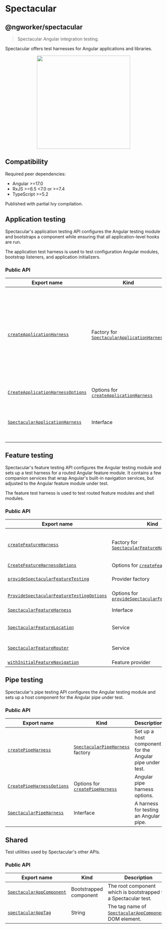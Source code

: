 # Spectacular

## @ngworker/spectacular

> Spectacular Angular integration testing.

Spectacular offers test harnesses for Angular applications and libraries.

<p align="center">
 <img width="300" height="300" src="https://cdn.jsdelivr.net/gh/ngworker/ngworker@main/packages/spectacular/src/assets/logo.png" />
</p>

## Compatibility

Required peer dependencies:

- Angular >=17.0
- RxJS >=6.5 \<7.0 or >=7.4
- TypeScript >=5.2

Published with partial Ivy compilation.

## Application testing

Spectacular's application testing API configures the Angular testing module and bootstraps a component while ensuring that all application-level hooks are run.

The application test harness is used to test configuration Angular modules, bootstrap listeners, and application initializers.

### Public API

| Export name | Kind | Description |
| --- | --- | --- |
| [`createApplicationHarness`](./functions/createApplicationHarness.md) | Factory for [`SpectacularApplicationHarness`](./interfaces/SpectacularApplicationHarness.md) | Bootstrap a Spectacular application with the specified metadata. Useful to test configuration Angular modules, bootstrap listeners, and application initializers. |
| [`CreateApplicationHarnessOptions`](./type-aliases/CreateApplicationHarnessOptions.md) | Options for [`createApplicationHarness`](./functions/createApplicationHarness.md) | Application harness options. |
| [`SpectacularApplicationHarness`](./interfaces/SpectacularApplicationHarness.md) | Interface | A harness for testing application-level software artifacts. |

## Feature testing

Spectacular's feature testing API configures the Angular testing module and sets up a test harness for a routed Angular feature module. It contains a few companion services that wrap Angular's built-in navigation services, but adjusted to the Angular feature module under test.

The feature test harness is used to test routed feature modules and shell modules.

### Public API

| Export name | Kind | Description |
| --- | --- | --- |
| [`createFeatureHarness`](./functions/createFeatureHarness.md) | Factory for [`SpectacularFeatureHarness`](./interfaces/SpectacularFeatureHarness.md) | Configure [`provideSpectacularFeatureTesting`](./functions/provideSpectacularFeatureTesting.md), bootstrap [`SpectacularAppComponent`](./classes/SpectacularAppComponent.md) and navigate to the default feature route. |
| [`CreateFeatureHarnessOptions`](./interfaces/CreateFeatureHarnessOptions.md) | Options for [`createFeatureHarness`](./functions/createFeatureHarness.md) | Feature harness options. |
| [`provideSpectacularFeatureTesting`](./functions/provideSpectacularFeatureTesting.md) | Provider factory | Configure [`SpectacularFeatureLocation`](./classes/SpectacularFeatureLocation.md) and [`SpectacularFeatureRouter`](./classes/SpectacularFeatureRouter.md) |
| [`ProvideSpectacularFeatureTestingOptions`](./interfaces/ProvideSpectacularFeatureTestingOptions.md) | Options for [`provideSpectacularFeatureTesting`](./functions/provideSpectacularFeatureTesting.md) | Spectacular feature testing options. |
| [`SpectacularFeatureHarness`](./interfaces/SpectacularFeatureHarness.md) | Interface | A harness for testing an Angular feature module. |
| [`SpectacularFeatureLocation`](./classes/SpectacularFeatureLocation.md) | Service | A subset of Angular's [`Location`](https://angular.io/api/common/Location) service adjusted to the Angular feature module under test. |
| [`SpectacularFeatureRouter`](./classes/SpectacularFeatureRouter.md) | Service | A subset of Angular's [`Router`](https://angular.io/api/router/Router) service adjusted to the Angular feature module under test. |
| [`withInitialFeatureNavigation`](./functions/withInitialFeatureNavigation.md) | Feature provider | Enables initial feature navigation. |

## Pipe testing

Spectacular's pipe testing API configures the Angular testing module and sets up a host component for the Angular pipe under test.

### Public API

| Export name | Kind | Description |
| --- | --- | --- |
| [`createPipeHarness`](./functions/createPipeHarness.md) | [`SpectacularPipeHarness`](./classes/SpectacularPipeHarness.md) factory | Set up a host component for the Angular pipe under test. |
| [`CreatePipeHarnessOptions`](./interfaces/CreatePipeHarnessOptions.md) | Options for [`createPipeHarness`](./functions/createPipeHarness.md) | Angular pipe harness options. |
| [`SpectacularPipeHarness`](./classes/SpectacularPipeHarness.md) | Interface | A harness for testing an Angular pipe. |

## Shared

Test utilities used by Spectacular's other APIs.

### Public API

| Export name | Kind | Description |
| --- | --- | --- |
| [`SpectacularAppComponent`](./classes/SpectacularAppComponent.md) | Bootstrapped component | The root component which is bootstrapped for a Spectacular test. |
| [`spectacularAppTag`](./variables/spectacularAppTag.md) | String | The tag name of [`SpectacularAppComponent`](./classes/SpectacularAppComponent.md)s DOM element. |
